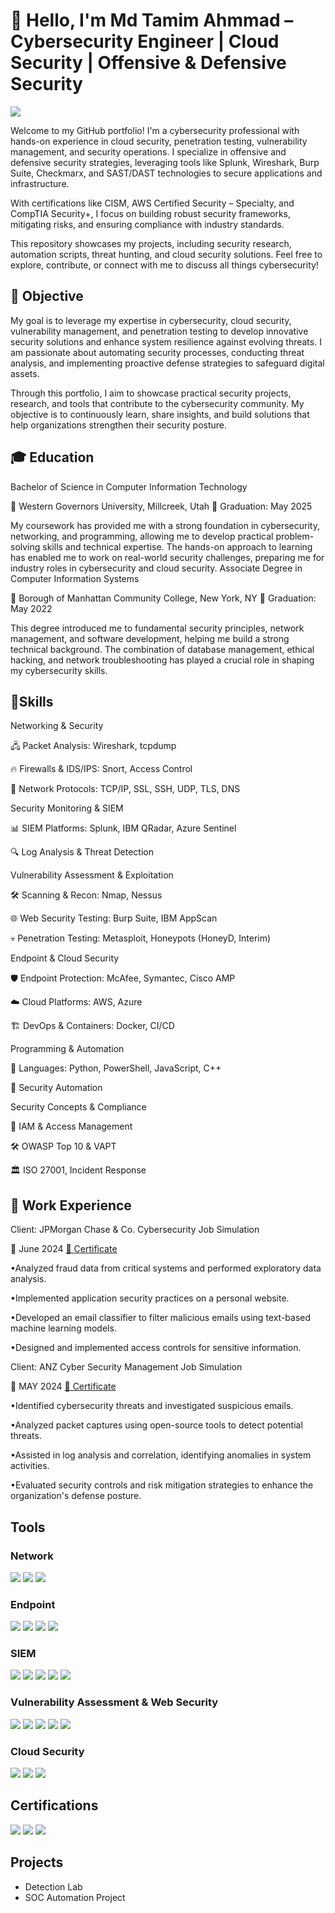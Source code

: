 # 👋 Hello, I'm Md Tamim Ahmmad – Cybersecurity Engineer | Cloud Security | Offensive & Defensive Security

<a href="https://www.linkedin.com/in/md-ahmmad/"><img src="https://img.shields.io/badge/-LinkedIn-0072b1?&style=for-the-badge&logo=linkedin&logoColor=white" /></a>

Welcome to my GitHub portfolio! I'm a cybersecurity professional with hands-on experience in cloud security, penetration testing, vulnerability management, and security operations. I specialize in offensive and defensive security strategies, leveraging tools like Splunk, Wireshark, Burp Suite, Checkmarx, and SAST/DAST technologies to secure applications and infrastructure.

With certifications like CISM, AWS Certified Security – Specialty, and CompTIA Security+, I focus on building robust security frameworks, mitigating risks, and ensuring compliance with industry standards.

This repository showcases my projects, including security research, automation scripts, threat hunting, and cloud security solutions. Feel free to explore, contribute, or connect with me to discuss all things cybersecurity!

## 🎯 Objective
My goal is to leverage my expertise in cybersecurity, cloud security, vulnerability management, and penetration testing to develop innovative security solutions and enhance system resilience against evolving threats. I am passionate about automating security processes, conducting threat analysis, and implementing proactive defense strategies to safeguard digital assets.

Through this portfolio, I aim to showcase practical security projects, research, and tools that contribute to the cybersecurity community. My objective is to continuously learn, share insights, and build solutions that help organizations strengthen their security posture.

## 🎓 Education
Bachelor of Science in Computer Information Technology

📍 Western Governors University, Millcreek, Utah
📅 Graduation: May 2025

My coursework has provided me with a strong foundation in cybersecurity, networking, and programming, allowing me to develop practical problem-solving skills and technical expertise. The hands-on approach to learning has enabled me to work on real-world security challenges, preparing me for industry roles in cybersecurity and cloud security.
Associate Degree in Computer Information Systems

📍 Borough of Manhattan Community College, New York, NY
📅 Graduation: May 2022

This degree introduced me to fundamental security principles, network management, and software development, helping me build a strong technical background. The combination of database management, ethical hacking, and network troubleshooting has played a crucial role in shaping my cybersecurity skills.

## 🚀Skills

Networking & Security

  🖧 Packet Analysis: Wireshark, tcpdump
  
  🔥 Firewalls & IDS/IPS: Snort, Access Control
  
  📡 Network Protocols: TCP/IP, SSL, SSH, UDP, TLS, DNS

Security Monitoring & SIEM

  📊 SIEM Platforms: Splunk, IBM QRadar, Azure Sentinel
  
  🔍 Log Analysis & Threat Detection

Vulnerability Assessment & Exploitation

  🛠 Scanning & Recon: Nmap, Nessus
  
  🌐 Web Security Testing: Burp Suite, IBM AppScan
  
  💀 Penetration Testing: Metasploit, Honeypots (HoneyD, Interim)

Endpoint & Cloud Security

  🛡 Endpoint Protection: McAfee, Symantec, Cisco AMP
  
  ☁️ Cloud Platforms: AWS, Azure
  
  🏗 DevOps & Containers: Docker, CI/CD

Programming & Automation

  🐍 Languages: Python, PowerShell, JavaScript, C++
  
  🤖 Security Automation

Security Concepts & Compliance

  🔐 IAM & Access Management
  
  🛠 OWASP Top 10 & VAPT
  
  🏛 ISO 27001, Incident Response
  

## 💼 Work Experience

Client: JPMorgan Chase & Co. Cybersecurity Job Simulation

📅 June 2024 [📜 Certificate](https://imgur.com/fd1UAGk)

  •Analyzed fraud data from critical systems and performed exploratory data analysis.
  
  •Implemented application security practices on a personal website.
  
  •Developed an email classifier to filter malicious emails using text-based machine learning models.
  
  •Designed and implemented access controls for sensitive information.

Client: ANZ Cyber Security Management Job Simulation

📅 MAY 2024 [📜 Certificate](https://imgur.com/2snnosk)


  •Identified cybersecurity threats and investigated suspicious emails.
  
  •Analyzed packet captures using open-source tools to detect potential threats.
  
  •Assisted in log analysis and correlation, identifying anomalies in system activities.
  
  •Evaluated security controls and risk mitigation strategies to enhance the organization's defense posture.


## Tools


### Network
<div>
    <img src="https://img.shields.io/badge/-Wireshark-1679A7?&style=for-the-badge&logo=Wireshark&logoColor=white" />
    <img src="https://img.shields.io/badge/-tcpdump-5E4CBB?&style=for-the-badge&logoColor=white" />
    <img src="https://img.shields.io/badge/-Snort-FF0000?&style=for-the-badge&logoColor=white" />

</div>

### Endpoint
<div>
    <img src="https://img.shields.io/badge/-Microsoft_Defender_for_Endpoint-00A4EF?&style=for-the-badge&logo=Microsoft&logoColor=white" />
    <img src="https://img.shields.io/badge/-McAfee-C8102E?&style=for-the-badge&logo=McAfee&logoColor=white" />
    <img src="https://img.shields.io/badge/-Symantec-FFCC00?&style=for-the-badge&logo=Symantec&logoColor=black" />
    <img src="https://img.shields.io/badge/-Cisco%20AMP-1BA0D7?&style=for-the-badge&logo=Cisco&logoColor=white" />

</div>

### SIEM
<div>
    <img src="https://img.shields.io/badge/-Microsoft_Sentinel-0078D4?&style=for-the-badge&logo=Microsoft&logoColor=white" />
    <img src="https://img.shields.io/badge/-Splunk-000000?&style=for-the-badge&logo=Splunk&logoColor=white" />
    <img src="https://img.shields.io/badge/-Elastic-005571?&style=for-the-badge&logo=Elastic&logoColor=white" />
    <img src="https://img.shields.io/badge/-IBM%20QRadar-052FAD?&style=for-the-badge&logo=IBM&logoColor=white" />
    <img src="https://img.shields.io/badge/-Azure%20Sentinel-0078D4?&style=for-the-badge&logo=MicrosoftAzure&logoColor=white" />
</div>

### Vulnerability Assessment & Web Security
<div>
    <img src="https://img.shields.io/badge/-Nmap-004B87?&style=for-the-badge&logoColor=white" />
    <img src="https://img.shields.io/badge/-Nessus-0095D5?&style=for-the-badge&logoColor=white" />
    <img src="https://img.shields.io/badge/-Burp%20Suite-FF6F00?&style=for-the-badge&logoColor=white" />
    <img src="https://img.shields.io/badge/-Metasploit-1572B6?&style=for-the-badge&logoColor=white" />
    <img src="https://img.shields.io/badge/-IBM%20App%20Scan-052FAD?&style=for-the-badge&logo=IBM&logoColor=white" />

</div>

### Cloud Security
<div>
    <img src="https://img.shields.io/badge/-AWS-232F3E?&style=for-the-badge&logo=AmazonAWS&logoColor=white" />
    <img src="https://img.shields.io/badge/-Azure-0078D4?&style=for-the-badge&logo=MicrosoftAzure&logoColor=white" />
    <img src="https://img.shields.io/badge/-Docker-2496ED?&style=for-the-badge&logo=Docker&logoColor=white" />
</div>


## Certifications

<div>
<img src="https://img.shields.io/badge/-Security%2B-FF0000?&style=for-the-badge&logo=CompTIA&logoColor=white" />
<img src="https://img.shields.io/badge/-AWS%20Security%20Specialty-232F3E?&style=for-the-badge&logo=AmazonAWS&logoColor=white" />
<img src="https://img.shields.io/badge/-CISM-005F5F?&style=for-the-badge&logo=ISACA&logoColor=white" />
</div>

## Projects
- Detection Lab
- SOC Automation Project
